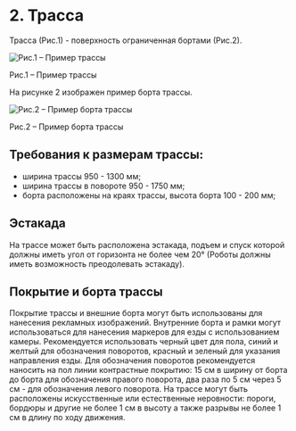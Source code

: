 # 2. Трасса

Трасса (Рис.1) - поверхность ограниченная бортами (Рис.2).

![Рис.1 – Пример трассы](../images/2-1.jpg)

Рис.1 – Пример трассы

На рисунке 2 изображен пример борта трассы.

![Рис.2 – Пример борта трассы](../images/2-2.jpg)

Рис.2 – Пример борта трассы


## Требования к размерам трассы:
- ширина трассы 950 - 1300 мм;
- ширина трассы в повороте 950 - 1750 мм;
- борта расположены на краях трассы, высота борта 100 - 200 мм;


## Эстакада

На трассе может быть расположена эстакада, подъем и спуск которой должны иметь угол от горизонта не более чем 20° (Роботы должны иметь возможность преодолевать эстакаду).

## Покрытие и борта трассы

Покрытие трассы и внешние борта могут быть использованы для нанесения рекламных изображений.
Внутренние борта и рамки могут использоваться для нанесения маркеров для езды с использованием камеры.
Рекомендуется использовать черный цвет для пола, синий и желтый для обозначения поворотов, красный и зеленый для указания направления езды.
Для обозначения поворотов рекомендуется наносить на пол линии контрастные покрытию: 15 см в ширину от борта до борта для обозначения правого поворота, два раза по 5 см через 5 см - для обозначения левого поворота.
На трассе могут быть расположены искусственные или естественные неровности: пороги, бордюры и другие не более 1 см в высоту а также разрывы не более 1 см в длину по ходу движения.
